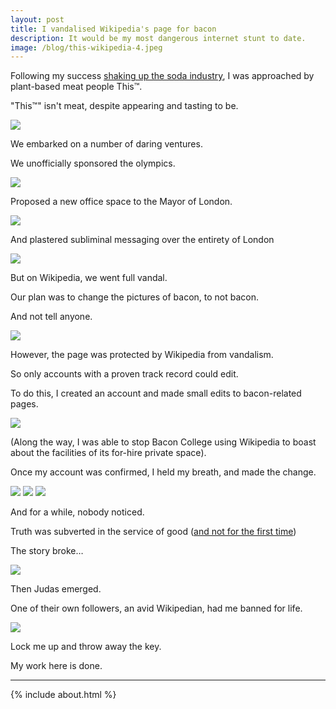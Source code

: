 ```yaml
---
layout: post
title: I vandalised Wikipedia's page for bacon
description: It would be my most dangerous internet stunt to date.
image: /blog/this-wikipedia-4.jpeg
---
```


Following my success [shaking up the soda industry](/blog/square-root), I was approached by plant-based meat people This™.

"This™" isn't meat, despite appearing and tasting to be.

![](/blog/this-wikipedia-14.jpeg)

We embarked on a number of daring ventures.

We unofficially sponsored the olympics.

![](/blog/this-wikipedia-10.jpeg)

Proposed a new office space to the Mayor of London.

![](/blog/this-wikipedia-11.jpeg)

And plastered subliminal messaging over the entirety of London

![](/blog/this-wikipedia-13.jpeg)

But on Wikipedia, we went full vandal.

Our plan was to change the pictures of bacon, to not bacon.

And not tell anyone.

![](/blog/this-wikipedia-15.jpeg)

However, the page was protected by Wikipedia from vandalism.

So only accounts with a proven track record could edit.

To do this, I created an account and made small edits to bacon-related pages.

![](/blog/this-wikipedia-8.jpeg)

(Along the way, I was able to stop Bacon College using Wikipedia to boast about the facilities of its for-hire private space).

Once my account was confirmed, I held my breath, and made the change.

![](/blog/this-wikipedia-4.jpeg)
![](/blog/this-wikipedia-5.jpeg)
![](/blog/this-wikipedia-6.jpeg)

And for a while, nobody noticed.

Truth was subverted in the service of good ([and not for the first time](/blog/russian-hacker))

The story broke…

![](/blog/this-wikipedia-16.jpeg)

Then Judas emerged.

One of their own followers, an avid Wikipedian, had me banned for life.

![](/blog/this-wikipedia-judas.jpg)

Lock me up and throw away the key.

My work here is done.

---

{% include about.html %}
